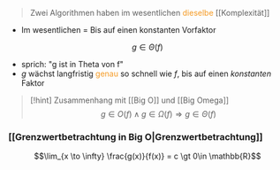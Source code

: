 > Zwei Algorithmen haben im wesentlichen <span style="color:rgb(245, 154, 35)">dieselbe</span> [[Komplexität]]

- Im wesentlichen = Bis auf einen konstanten Vorfaktor

$$g \in \Theta(f)$$
- sprich: "g ist in Theta von f"
- $g$ wächst langfristig <span style="color:rgb(245, 154, 35)">genau</span> so schnell wie $f$, bis auf einen _konstanten_ Faktor
> [!hint] Zusammenhang mit [[Big O]] und [[Big Omega]]
> $$g\in O(f) \land g \in \Omega(f) \Rightarrow g \in \Theta(f)$$

### [[Grenzwertbetrachtung in Big O|Grenzwertbetrachtung]]
$$\lim_{x \to \infty} \frac{g(x)}{f(x)} = c \gt 0\in \mathbb{R}$$
